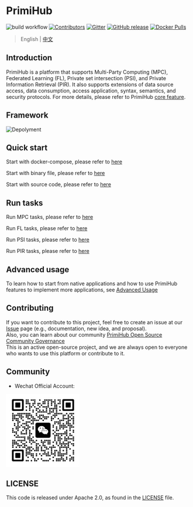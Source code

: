 # PrimiHub

![build workflow](https://github.com/primihub/primihub/actions/workflows/main.yml/badge.svg?branch=master)
[![Contributors](https://img.shields.io/github/contributors/primihub/primihub.svg)](https://github.com/linuxsuren/github-go/graphs/contributors)
[![Gitter](https://badges.gitter.im/primihub/community.svg)](https://gitter.im/primihub/community?utm_source=badge&utm_medium=badge&utm_campaign=pr-badge)
[![GitHub release](https://img.shields.io/github/release/primihub/primihub.svg?label=release)](https://github.com/linuxsuren/github-go/releases/latest)
[![Docker Pulls](https://img.shields.io/docker/pulls/primihub/primihub-node.svg)](https://hub.docker.com/r/primihub/primihub-node/tags)

> English | [中文](README.md)

## Introduction

PrimiHub is a platform that supports Multi-Party Computing (MPC), Federated Learning (FL), Private set intersection (PSI), and Private Information Retrieval (PIR). It also supports extensions of data source access, data consumption, access application, syntax, semantics, and security protocols. For more details, please refer to PrimiHub [core feature](https://docs.primihub.com/docs/category/%E5%88%9B%E5%BB%BA%E4%BB%BB%E5%8A%A1).

## Framework

![Depolyment](doc/tutorial-depolyment.jpg)

## Quick start

Start with docker-compose, please refer to [here](https://docs.primihub.com/docs/advance-usage/start/quick-start)

Start with binary file, please refer to [here](https://docs.primihub.com/docs/advance-usage/start/start-nodes)

Start with source code, please refer to [here](https://docs.primihub.com/docs/advance-usage/start/build)

## Run tasks

Run MPC tasks, please refer to [here](https://docs.primihub.com/docs/advance-usage/create-tasks/mpc-task)

Run FL tasks, please refer to [here](https://docs.primihub.com/docs/category/%E8%81%94%E9%82%A6%E5%AD%A6%E4%B9%A0fl%E4%BB%BB%E5%8A%A1)

Run PSI tasks, please refer to [here](https://docs.primihub.com/docs/advance-usage/create-tasks/psi-task)

Run PIR tasks, please refer to [here](https://docs.primihub.com/docs/advance-usage/create-tasks/pir-task)

## Advanced usage

To learn how to start from native applications and how to use PrimiHub features to implement more applications, see [Advanced Usage](https://docs.primihub.com/docs/developer-docs/core-concept/model/)

## Contributing

If you want to contribute to this project, feel free to create an issue at our [Issue](https://github.com/primihub/primihub/issues) page (e.g., documentation, new idea, and proposal).<br/>
Also, you can learn about our community [PrimiHub Open Source Community Governance](https://docs.primihub.com/docs/developer-docs/primihub-community)<br/>
This is an active open-source project, and we are always open to everyone who wants to use this platform or contribute to it.<br/>

## Community

* Wechat Official Account:

![wechat_helper](./doc/wechat.jpeg)

## LICENSE

This code is released under Apache 2.0, as found in the [LICENSE](https://github.com/primihub/primihub/blob/develop/LICENSE) file.

